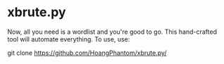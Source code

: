 # xbrute.py
Now, all you need is a wordlist and you're good to go. This hand-crafted tool will automate everything.
To use, use:

git clone https://github.com/HoangPhantom/xbrute.py/
